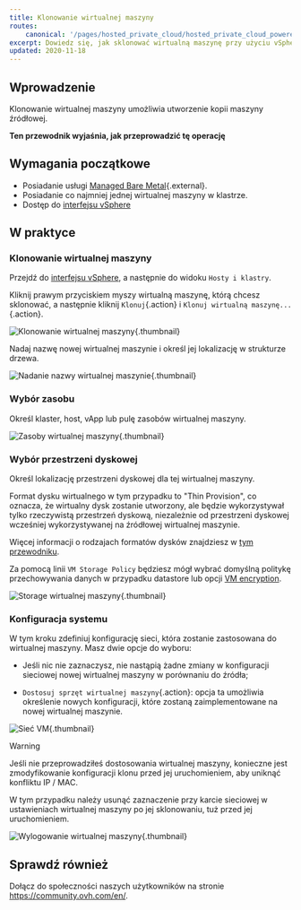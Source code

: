 ```yaml
---
title: Klonowanie wirtualnej maszyny
routes:
    canonical: '/pages/hosted_private_cloud/hosted_private_cloud_powered_by_vmware/clone_a_vm'
excerpt: Dowiedz się, jak sklonować wirtualną maszynę przy użyciu vSphere
updated: 2020-11-18
---
```


## Wprowadzenie

Klonowanie wirtualnej maszyny umożliwia utworzenie kopii maszyny źródłowej.

**Ten przewodnik wyjaśnia, jak przeprowadzić tę operację**

## Wymagania początkowe

- Posiadanie usługi [Managed Bare Metal](https://www.ovhcloud.com/pl/managed-bare-metal/){.external}.
- Posiadanie co najmniej jednej wirtualnej maszyny w klastrze.
- Dostęp do [interfejsu vSphere](/pages/bare_metal_cloud/managed_bare_metal/vsphere-interface)

## W praktyce

### Klonowanie wirtualnej maszyny

Przejdź do [interfejsu vSphere](/pages/bare_metal_cloud/managed_bare_metal/vsphere-interface), a następnie do widoku `Hosty i klastry`.

Kliknij prawym przyciskiem myszy wirtualną maszynę, którą chcesz sklonować, a następnie kliknij `Klonuj`{.action} i `Klonuj wirtualną maszynę...`{.action}. 

![Klonowanie wirtualnej maszyny](images/clonevm01.png){.thumbnail}

Nadaj nazwę nowej wirtualnej maszynie i określ jej lokalizację w strukturze drzewa.

![Nadanie nazwy wirtualnej maszynie](images/clonevm02.png){.thumbnail}

### Wybór zasobu

Określ klaster, host, vApp lub pulę zasobów wirtualnej maszyny.

![Zasoby wirtualnej maszyny](images/clonevm03.png){.thumbnail}

### Wybór przestrzeni dyskowej

Określ lokalizację przestrzeni dyskowej dla tej wirtualnej maszyny. 

Format dysku wirtualnego w tym przypadku to "Thin Provision", co oznacza, że wirtualny dysk zostanie utworzony, ale będzie wykorzystywał tylko rzeczywistą przestrzeń dyskową, niezależnie od przestrzeni dyskowej wcześniej wykorzystywanej na źródłowej wirtualnej maszynie.

Więcej informacji o rodzajach formatów dysków znajdziesz w [tym przewodniku](/pages/bare_metal_cloud/managed_bare_metal/choosing-disk-type).

Za pomocą linii `VM Storage Policy` będziesz mógł wybrać domyślną politykę przechowywania danych w przypadku datastore lub opcji [VM encryption](/pages/bare_metal_cloud/managed_bare_metal/vm_encrypt).

![Storage wirtualnej maszyny](images/clonevm04.png){.thumbnail}

### Konfiguracja systemu

W tym kroku zdefiniuj konfigurację sieci, która zostanie zastosowana do wirtualnej maszyny. Masz dwie opcje do wyboru:

- Jeśli nic nie zaznaczysz, nie nastąpią żadne zmiany w konfiguracji sieciowej nowej wirtualnej maszyny w porównaniu do źródła;

- `Dostosuj sprzęt wirtualnej maszyny`{.action}\: opcja ta umożliwia określenie nowych konfiguracji, które zostaną zaimplementowane na nowej wirtualnej maszynie.

![Sieć VM](images/clonevm05.png){.thumbnail}

> [!warning]
>
> Jeśli nie przeprowadziłeś dostosowania wirtualnej maszyny, konieczne jest zmodyfikowanie konfiguracji klonu przed jej uruchomieniem, aby uniknąć konfliktu IP / MAC. 
>
>W tym przypadku należy usunąć zaznaczenie przy karcie sieciowej w ustawieniach wirtualnej maszyny po jej sklonowaniu, tuż przed jej uruchomieniem.
>
>![Wylogowanie wirtualnej maszyny](images/clonevm06.png){.thumbnail}
>

## Sprawdź również

Dołącz do społeczności naszych użytkowników na stronie <https://community.ovh.com/en/>.
